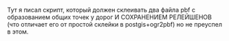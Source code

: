 Тут я писал скрипт, который должен склеивать два файла pbf с образованием общих точек у дорог И СОХРАНЕНИЕМ РЕЛЕЙШЕНОВ (что отличает его от простой склейки в postgis+ogr2pbf) но не преуспел в этом.
